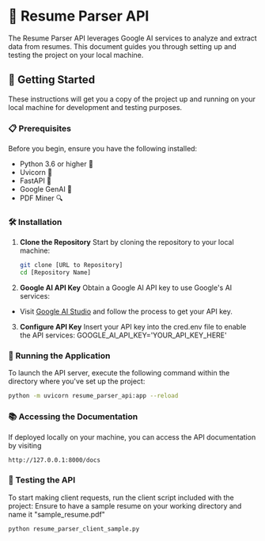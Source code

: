 # 📄 Resume Parser API
The Resume Parser API leverages Google AI services to analyze and extract data from resumes. This document guides you through setting up and testing the project on your local machine.

## 🚀 Getting Started
These instructions will get you a copy of the project up and running on your local machine for development and testing purposes.

### 📋 Prerequisites
Before you begin, ensure you have the following installed:
- Python 3.6 or higher 🐍
- Uvicorn 🦄
- FastAPI 🌟
- Google GenAI 🧠
- PDF Miner 🔍

### 🛠 Installation 
1. **Clone the Repository**
   Start by cloning the repository to your local machine:
   ```bash
   git clone [URL to Repository]
   cd [Repository Name]
   ````
2. **Google AI API Key**
  Obtain a Google AI API key to use Google's AI services:
  - Visit [Google AI Studio](https://aistudio.google.com/ "Visit Google AI Studio") and follow the process to get your API key.

3. **Configure API Key**
  Insert your API key into the cred.env file to enable the API services:
  GOOGLE_AI_API_KEY='YOUR_API_KEY_HERE'

### 🏃 Running the Application
To launch the API server, execute the following command within the directory where you've set up the project:
   ```bash
   python -m uvicorn resume_parser_api:app --reload
   ````

### 📚 Accessing the Documentation
If deployed locally on your machine, you can access the API documentation by visiting
   ```bash
   http://127.0.0.1:8000/docs
   ````

### 🧪 Testing the API
To start making client requests, run the client script included with the project:
Ensure to have a sample resume on your working directory and name it "sample_resume.pdf"
   ```bash
   python resume_parser_client_sample.py
   ````
